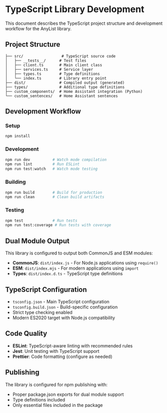# TypeScript Library Development

This document describes the TypeScript project structure and development workflow for the AnyList library.

## Project Structure

```
├── src/                 # TypeScript source code
│   ├── __tests__/      # Test files
│   ├── client.ts       # Main client class
│   ├── services.ts     # Service layer
│   ├── types.ts        # Type definitions
│   └── index.ts        # Library entry point
├── dist/               # Compiled output (generated)
├── types/              # Additional type definitions
├── custom_components/  # Home Assistant integration (Python)
└── custom_sentences/   # Home Assistant sentences
```

## Development Workflow

### Setup
```bash
npm install
```

### Development
```bash
npm run dev          # Watch mode compilation
npm run lint         # Run ESLint
npm run test:watch   # Watch mode testing
```

### Building
```bash
npm run build        # Build for production
npm run clean        # Clean build artifacts
```

### Testing
```bash
npm test             # Run tests
npm run test:coverage # Run tests with coverage
```

## Dual Module Output

This library is configured to output both CommonJS and ESM modules:

- **CommonJS**: `dist/index.js` - For Node.js applications using `require()`
- **ESM**: `dist/index.mjs` - For modern applications using `import`
- **Types**: `dist/index.d.ts` - TypeScript type definitions

## TypeScript Configuration

- `tsconfig.json` - Main TypeScript configuration
- `tsconfig.build.json` - Build-specific configuration
- Strict type checking enabled
- Modern ES2020 target with Node.js compatibility

## Code Quality

- **ESLint**: TypeScript-aware linting with recommended rules
- **Jest**: Unit testing with TypeScript support
- **Prettier**: Code formatting (configure as needed)

## Publishing

The library is configured for npm publishing with:
- Proper package.json exports for dual module support
- Type definitions included
- Only essential files included in the package
